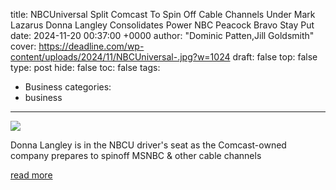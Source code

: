 title: NBCUniversal Split Comcast To Spin Off Cable Channels Under Mark Lazarus Donna Langley Consolidates Power NBC Peacock Bravo Stay Put
date: 2024-11-20 00:37:00 +0000
author: "Dominic Patten,Jill Goldsmith"
cover: https://deadline.com/wp-content/uploads/2024/11/NBCUniversal-.jpg?w=1024
draft: false
top: false
type: post
hide: false
toc: false
tags:
  - Business
categories:
  - business
---

![](https://deadline.com/wp-content/uploads/2024/11/NBCUniversal-.jpg?w=1024)

Donna Langley is in the NBCU driver's seat as the Comcast-owned company prepares to spinoff MSNBC & other cable channels

[read more](https://deadline.com/2024/11/comcast-spinoff-cable-channels-1236181907/)
